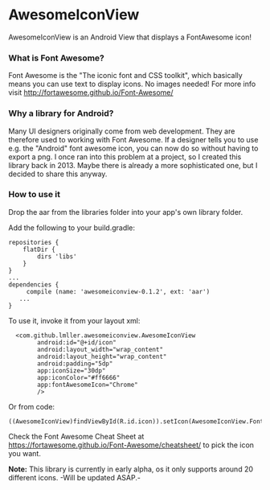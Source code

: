 # AwesomeIconView
AwesomeIconView is an Android View that displays a FontAwesome icon!

### What is Font Awesome?
Font Awesome is the "The iconic font and CSS toolkit", which basically means you can use text to display icons. No images needed!
For more info visit http://fortawesome.github.io/Font-Awesome/

### Why a library for Android?
Many UI designers originally come from web development. They are therefore used to working with Font Awesome. 
If a designer tells you to use e.g. the "Android" font awesome icon, you can now do so without having to export a png.
I once ran into this problem at a project, so I created this library back in 2013. Maybe there is already a more sophisticated one, but I decided to share this anyway.

### How to use it
Drop the aar from the libraries folder into your app's own library folder.

Add the following to your build.gradle:
```
repositories {
    flatDir {
        dirs 'libs'
    }
}
...
dependencies {
     compile (name: 'awesomeiconview-0.1.2', ext: 'aar')
   ...
}
```

To use it, invoke it from your layout xml:
```
  <com.github.lmller.awesomeiconview.AwesomeIconView
        android:id="@+id/icon"
        android:layout_width="wrap_content"
        android:layout_height="wrap_content"
        android:padding="5dp"
        app:iconSize="30dp"
        app:iconColor="#ff6666"
        app:fontAwesomeIcon="Chrome"
        />
```

Or from code:
```
((AwesomeIconView)findViewById(R.id.icon)).setIcon(AwesomeIconView.FontAwesomeIcon.ANDROID);
```

Check the Font Awesome Cheat Sheet at https://fortawesome.github.io/Font-Awesome/cheatsheet/ to pick the icon you want.

**Note:** This library is currently in early alpha, os it only supports around 20 different icons. -Will be updated ASAP.-


